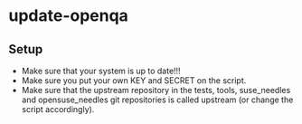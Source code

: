 # update-openqa

## Setup
- Make sure that your system is up to date!!!
- Make sure you put your own KEY and SECRET on the script.
- Make sure that the upstream repository in the tests, tools, suse_needles and opensuse_needles git repositories is called upstream (or  change the script accordingly).

